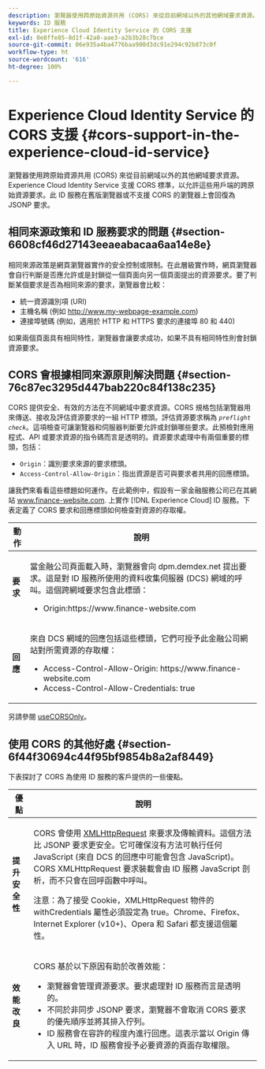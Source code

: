 ```yaml
---
description: 瀏覽器使用跨原始資源共用 (CORS) 來從目前網域以外的其他網域要求資源。Experience Cloud Identity Service 支援 CORS 標準，以允許這些用戶端的跨原始資源要求。此 ID 服務在舊版瀏覽器或不支援 CORS 的瀏覽器上會回復為 JSONP 要求。
keywords: ID 服務
title: Experience Cloud Identity Service 的 CORS 支援
exl-id: 0e8ffe85-8d1f-42a0-aae3-a2b3b28c7bce
source-git-commit: 06e935a4ba4776baa900d3dc91e294c92b873c0f
workflow-type: ht
source-wordcount: '616'
ht-degree: 100%

---
```


# Experience Cloud Identity Service 的 CORS 支援 {#cors-support-in-the-experience-cloud-id-service}

瀏覽器使用跨原始資源共用 (CORS) 來從目前網域以外的其他網域要求資源。Experience Cloud Identity Service 支援 CORS 標準，以允許這些用戶端的跨原始資源要求。此 ID 服務在舊版瀏覽器或不支援 CORS 的瀏覽器上會回復為 JSONP 要求。

## 相同來源政策和 ID 服務要求的問題 {#section-6608cf46d27143eeaeabacaa6aa14e8e}

相同來源政策是網頁瀏覽器實作的安全控制或限制。在此層級實作時，網頁瀏覽器會自行判斷是否應允許或是封鎖從一個頁面向另一個頁面提出的資源要求。要了判斷某個要求是否為相同來源的要求，瀏覽器會比較：

* 統一資源識別項 (URI)
* 主機名稱 (例如 http://www.my-webpage-example.com)
* 連接埠號碼 (例如，適用於 HTTP 和 HTTPS 要求的連接埠 80 和 440)

如果兩個頁面具有相同特性，瀏覽器會讓要求成功，如果不具有相同特性則會封鎖資源要求。

## CORS 會根據相同來源原則解決問題 {#section-76c87ec3295d447bab220c84f138c235}

CORS 提供安全、有效的方法在不同網域中要求資源。CORS 規格包括瀏覽器用來傳送、接收及評估資源要求的一組 HTTP 標頭。評估資源要求稱為 *`preflight check`*。這項檢查可讓瀏覽器和伺服器判斷要允許或封鎖哪些要求。此預檢對應用程式、API 或要求資源的指令碼而言是透明的。資源要求處理中有兩個重要的標頭，包括：

* `Origin`：識別要求來源的要求標頭。
* `Access-Control-Allow-Origin`：指出資源是否可與要求者共用的回應標頭。

讓我們來看看這些標題如何運作。在此範例中，假設有一家金融服務公司已在其網站 www.finance-website.com. 上實作 [!DNL Experience Cloud] ID 服務。下表定義了 CORS 要求和回應標頭如何檢查對資源的存取權。

<table id="table_B004ACF52B5A4D33B1DCF7EA77BE4E6D"> 
 <thead> 
  <tr> 
   <th colname="col1" class="entry"> 動作 </th> 
   <th colname="col2" class="entry"> 說明 </th> 
  </tr> 
 </thead>
 <tbody> 
  <tr> 
   <td colname="col1"> <p> <b>要求</b> </p> </td> 
   <td colname="col2"> <p>當金融公司頁面載入時，瀏覽器會向 <span class="codeph">dpm.demdex.net</span> 提出要求。這是對 ID 服務所使用的資料收集伺服器 (DCS) 網域的呼叫。這個跨網域要求包含此標頭： </p> <p> 
     <ul class="simplelist"> 
      <li> <span class="codeph"> Origin:https://www.finance-website.com</span> </li> 
     </ul> </p> </td> 
  </tr> 
  <tr> 
   <td colname="col1"> <p> <b>回應</b> </p> </td> 
   <td colname="col2"> <p>來自 DCS 網域的回應包括這些標頭，它們可授予此金融公司網站對所需資源的存取權： </p> <p> 
     <ul class="simplelist"> 
      <li> <span class="codeph"> Access-Control-Allow-Origin: https://www.finance-website.com</span> </li> 
      <li> <span class="codeph"> Access-Control-Allow-Credentials: true</span> </li> 
     </ul> </p> </td> 
  </tr> 
 </tbody> 
</table>

另請參閱 [useCORSOnly](../library/function-vars/use-cors-only.md#reference-8a9a143d838b48d6b23329b84b13e1fa)。

## 使用 CORS 的其他好處 {#section-6f44f30694c44f95bf9854b8a2af8449}

下表探討了 CORS 為使用 ID 服務的客戶提供的一些優點。

<table id="table_AEB51A263D454F90B66E8C8D0513CF79"> 
 <thead> 
  <tr> 
   <th colname="col1" class="entry"> 優點 </th> 
   <th colname="col2" class="entry"> 說明 </th> 
  </tr>
 </thead>
 <tbody> 
  <tr> 
   <td colname="col1"> <p><b>提升安全性</b> </p> </td> 
   <td colname="col2"> <p>CORS 會使用 <a href="https://developer.mozilla.org/zh-TW/docs/Web/API/XMLHttpRequest" format="https" scope="external"> XMLHttpRequest</a> 來要求及傳輸資料。這個方法比 JSONP 要求更安全。它可確保沒有方法可執行任何 JavaScript (來自 DCS 的回應中可能會包含 JavaScript)。CORS XMLHttpRequest 要求裝載會由 ID 服務 JavaScript 剖析，而不只會在回呼函數中呼叫。 </p> <p> <p>注意：為了接受 Cookie，<span class="codeph">XMLHttpRequest</span> 物件的 <span class="codeph">withCredentials</span> 屬性必須設定為 <span class="codeph">true</span>。Chrome、Firefox、Internet Explorer (v10+)、Opera 和 Safari 都支援這個屬性。 </p> </p> </td> 
  </tr> 
  <tr> 
   <td colname="col1"> <p><b>效能改良</b> </p> </td> 
   <td colname="col2"> <p>CORS 基於以下原因有助於改善效能： </p> 
    <ul id="ul_EC3A178003A94D70883B914050D7C464"> 
     <li id="li_F8B44352BFBB46CDBD07AE40B9F2D0EC">瀏覽器會管理資源要求。要求處理對 ID 服務而言是透明的。 </li> 
     <li id="li_C63E43A4CAB84210AB6A39100E5864BE">不同於非同步 JSONP 要求，瀏覽器不會取消 CORS 要求的優先順序並將其排入佇列。 </li> 
     <li id="li_1A2A15F591B84D1BAED3CFAB391EEBEC">ID 服務會在容許的程度內進行回應。這表示當以 <span class="codeph">Origin</span> 傳入 URL 時，ID 服務會授予必要資源的頁面存取權限。 </li> 
    </ul> </td> 
  </tr> 
 </tbody> 
</table>
